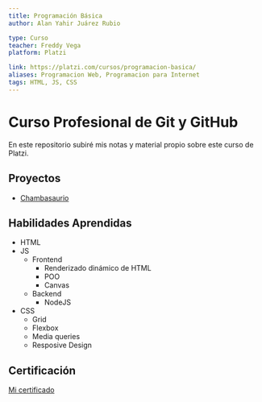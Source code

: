 ```yaml
---
title: Programación Básica 
author: Alan Yahir Juárez Rubio

type: Curso
teacher: Freddy Vega
platform: Platzi

link: https://platzi.com/cursos/programacion-basica/
aliases: Programacion Web, Programacion para Internet
tags: HTML, JS, CSS
---
```


# Curso Profesional de Git y GitHub

En este repositorio subiré mis notas y material propio sobre este curso de Platzi.

## Proyectos

- [Chambasaurio](./programas/job-extintion/)

## Habilidades Aprendidas

- HTML
- JS
	- Frontend
		- Renderizado dinámico de HTML
		- POO
		- Canvas
    - Backend
		- NodeJS
- CSS
	- Grid
	- Flexbox
	- Media queries
	- Resposive Design

## Certificación

[Mi certificado](https://platzi.com/p/Alan_08/curso/3208-course/diploma/detalle/)
